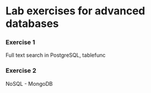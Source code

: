 # Lab exercises for advanced databases

### Exercise 1
  Full text search in PostgreSQL, tablefunc

### Exercise 2
  NoSQL - MongoDB
